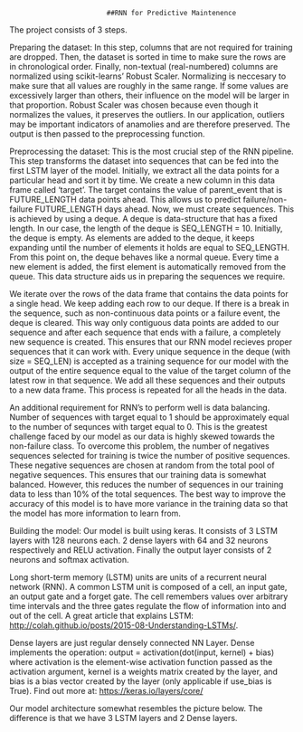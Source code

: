 
			       			##RNN for Predictive Maintenence 


The project consists of 3 steps. 

Preparing the dataset: In this step, columns that are not required for training are dropped. Then, the dataset is sorted in time to make sure the rows are in chronological order. Finally, non-textual (real-numbered) columns are normalized using scikit-learns’ Robust Scaler. Normalizing is neccesary to make sure that all values are roughly in the same range. If some values are excessively larger than others, their influence on the model will be larger in that proportion. Robust Scaler was chosen because even though it normalizes the values, it preserves the outliers. In our application, outliers may be important indicators of anamolies and are therefore preserved. The output is then passed to the preprocessing function.

Preprocessing the dataset: This is the most crucial step of the RNN pipeline. This step transforms the dataset into sequences that can be fed into the first LSTM layer of the model. Initially, we extract all the data points for a particular head and sort it by time. We create a new column in this data frame called ‘target’. The target contains the value of parent_event that is FUTURE_LENGTH data points ahead. This allows us to predict failure/non-failure FUTURE_LENGTH days ahead. Now, we must create sequences. This is achieved by using a deque. A deque is data-structure that has a fixed length. In our case, the length of the deque is SEQ_LENGTH = 10. Initially, the deque is empty. As elements are added to the deque, it keeps expanding until the number of elements it holds are equal to SEQ_LENGTH. From this point on, the deque behaves like a normal queue. Every time a new element is added, the first element is automatically removed from the queue. This data structure aids us in preparing the sequences we require. 

We iterate over the rows of the data frame that contains the data points for a single head. We keep adding each row to our deque. If there is a break in the sequence, such as non-continuous data points or a failure event, the deque is cleared. This way only contiguous data points are added to our sequence and after each sequence that ends with a failure, a completely new sequence is created. This ensures that our RNN model recieves proper sequences that it can work with. Every unique sequence in the deque (with size = SEQ_LEN) is accepted as a training sequence for our model with the output of the entire sequence equal to the value of the target column of the latest row in that sequence. We add all these sequences and their outputs to a new data frame. This process is repeated for all the heads in the data.

An additional requirement for RNN’s to perform well is data balancing. Number of sequences with target equal to 1 should be approximately equal to the number of sequnces with target equal to 0.  This is the greatest challenge faced by our model as our data is highly skewed towards the non-failure class. To overcome this problem, the number of negatives sequences selected for training is twice the number of positive sequences. These negative sequences are chosen at random from the total pool of negative sequences. This ensures that our training data is somewhat balanced. However, this reduces the number of sequences in our training data to less than 10% of the total sequences. The best way to improve the accuracy of this model is to have more variance in the training data so that the model has more information to learn from. 

Building the model: Our model is built using keras. It consists of 3 LSTM layers with 128 neurons each. 2 dense layers with 64 and 32 neurons respectively and RELU activation. Finally the output layer consists of 2 neurons and softmax activation.

Long short-term memory (LSTM) units are units of a recurrent neural network (RNN).  A common LSTM unit is composed of a cell, an input gate, an output gate and a forget gate. The cell remembers values over arbitrary time intervals and the three gates regulate the flow of information into and out of the cell.  A great article that explains LSTM: http://colah.github.io/posts/2015-08-Understanding-LSTMs/. 

Dense layers are just regular densely connected NN Layer. Dense implements the operation: output = activation(dot(input, kernel) + bias) where activation is the element-wise activation function passed as the activation argument, kernel is a weights matrix created by the layer, and bias is a bias vector created by the layer (only applicable if use_bias is True). Find out more at: https://keras.io/layers/core/

Our model architecture somewhat resembles the picture below. The difference is that we have 3 LSTM layers and 2 Dense layers.






 
